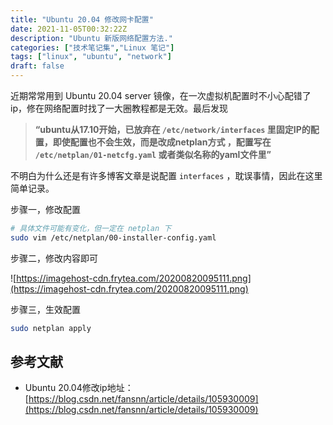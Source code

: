 ```yaml
---
title: "Ubuntu 20.04 修改网卡配置"
date: 2021-11-05T00:32:22Z
description: "Ubuntu 新版网络配置方法."
categories: ["技术笔记集","Linux 笔记"]
tags: ["linux", "ubuntu", "network"]
draft: false
---
```


近期常常用到 Ubuntu 20.04 server 镜像，在一次虚拟机配置时不小心配错了ip，修在网络配置时找了一大圈教程都是无效。最后发现

> **“ubuntu从17.10开始，已放弃在 `/etc/network/interfaces` 里固定IP的配置，即使配置也不会生效，而是改成netplan方式 ，配置写在 `/etc/netplan/01-netcfg.yaml` 或者类似名称的yaml文件里”**
> 

不明白为什么还是有许多博客文章是说配置 `interfaces` ，耽误事情，因此在这里简单记录。

步骤一，修改配置

```bash
# 具体文件可能有变化，但一定在 netplan 下
sudo vim /etc/netplan/00-installer-config.yaml 
```

步骤二，修改内容即可

![https://imagehost-cdn.frytea.com/20200820095111.png](https://imagehost-cdn.frytea.com/20200820095111.png)

步骤三，生效配置

```bash
sudo netplan apply
```

## 参考文献

- Ubuntu 20.04修改ip地址：[https://blog.csdn.net/fansnn/article/details/105930009](https://blog.csdn.net/fansnn/article/details/105930009)